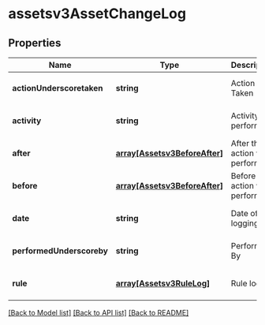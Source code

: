 # assetsv3AssetChangeLog

## Properties
Name | Type | Description | Notes
------------ | ------------- | ------------- | -------------
**actionUnderscoretaken** | **string** | Action Taken | [optional] [default to null]
**activity** | **string** | Activity performed | [optional] [default to null]
**after** | [**array[Assetsv3BeforeAfter]**](Assetsv3BeforeAfter.md) | After the action was performed | [optional] [default to null]
**before** | [**array[Assetsv3BeforeAfter]**](Assetsv3BeforeAfter.md) | Before the action was performed | [optional] [default to null]
**date** | **string** | Date of logging | [optional] [default to null]
**performedUnderscoreby** | **string** | Performed By | [optional] [default to null]
**rule** | [**array[Assetsv3RuleLog]**](Assetsv3RuleLog.md) | Rule logged | [optional] [default to null]

[[Back to Model list]](../README.md#documentation-for-models) [[Back to API list]](../README.md#documentation-for-api-endpoints) [[Back to README]](../README.md)


